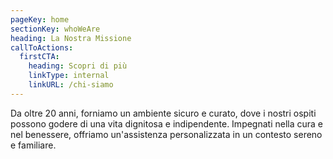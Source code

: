 ```yaml
---
pageKey: home
sectionKey: whoWeAre
heading: La Nostra Missione
callToActions:
  firstCTA:
    heading: Scopri di più
    linkType: internal
    linkURL: /chi-siamo
---
```


Da oltre 20 anni, forniamo un ambiente sicuro e curato, dove i nostri ospiti possono godere di una vita dignitosa e indipendente. Impegnati nella cura e nel benessere, offriamo un'assistenza personalizzata in un contesto sereno e familiare.
